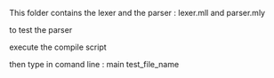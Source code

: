 This folder contains the lexer and the parser : lexer.mll and parser.mly

to test the parser

execute the compile script 

then type in comand line  : main test_file_name
